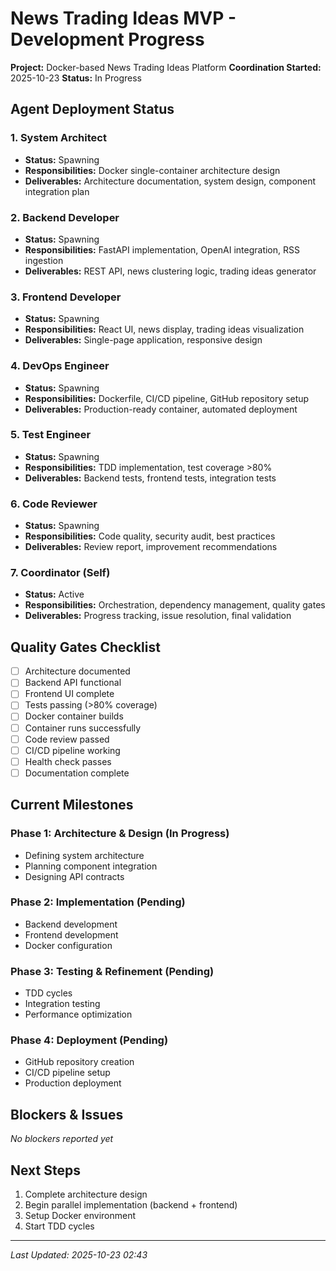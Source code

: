 # News Trading Ideas MVP - Development Progress

**Project:** Docker-based News Trading Ideas Platform
**Coordination Started:** 2025-10-23
**Status:** In Progress

## Agent Deployment Status

### 1. System Architect
- **Status:** Spawning
- **Responsibilities:** Docker single-container architecture design
- **Deliverables:** Architecture documentation, system design, component integration plan

### 2. Backend Developer
- **Status:** Spawning
- **Responsibilities:** FastAPI implementation, OpenAI integration, RSS ingestion
- **Deliverables:** REST API, news clustering logic, trading ideas generator

### 3. Frontend Developer
- **Status:** Spawning
- **Responsibilities:** React UI, news display, trading ideas visualization
- **Deliverables:** Single-page application, responsive design

### 4. DevOps Engineer
- **Status:** Spawning
- **Responsibilities:** Dockerfile, CI/CD pipeline, GitHub repository setup
- **Deliverables:** Production-ready container, automated deployment

### 5. Test Engineer
- **Status:** Spawning
- **Responsibilities:** TDD implementation, test coverage >80%
- **Deliverables:** Backend tests, frontend tests, integration tests

### 6. Code Reviewer
- **Status:** Spawning
- **Responsibilities:** Code quality, security audit, best practices
- **Deliverables:** Review report, improvement recommendations

### 7. Coordinator (Self)
- **Status:** Active
- **Responsibilities:** Orchestration, dependency management, quality gates
- **Deliverables:** Progress tracking, issue resolution, final validation

## Quality Gates Checklist

- [ ] Architecture documented
- [ ] Backend API functional
- [ ] Frontend UI complete
- [ ] Tests passing (>80% coverage)
- [ ] Docker container builds
- [ ] Container runs successfully
- [ ] Code review passed
- [ ] CI/CD pipeline working
- [ ] Health check passes
- [ ] Documentation complete

## Current Milestones

### Phase 1: Architecture & Design (In Progress)
- Defining system architecture
- Planning component integration
- Designing API contracts

### Phase 2: Implementation (Pending)
- Backend development
- Frontend development
- Docker configuration

### Phase 3: Testing & Refinement (Pending)
- TDD cycles
- Integration testing
- Performance optimization

### Phase 4: Deployment (Pending)
- GitHub repository creation
- CI/CD pipeline setup
- Production deployment

## Blockers & Issues

*No blockers reported yet*

## Next Steps

1. Complete architecture design
2. Begin parallel implementation (backend + frontend)
3. Setup Docker environment
4. Start TDD cycles

---
*Last Updated: 2025-10-23 02:43*
